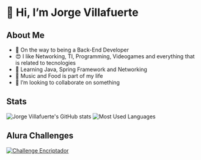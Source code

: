 # 👋 Hi, I’m Jorge Villafuerte
## About Me
- 👀 On the way to being a Back-End Developer
- 😍 I like Networking, TI, Programming, Videogames and everything that is related to tecnologies
- 🌱 Learning Java, Spring Framework and Networking
- 🧬 Music and Food is part of my life
- 💞️ I’m looking to collaborate on something

## Stats
![Jorge Villafuerte's GitHub stats](https://github-readme-stats.vercel.app/api?username=villaxd123&show_icons=true&include_all_commits=true&theme=blueberry)
![Most Used Languages](https://github-readme-stats.vercel.app/api/top-langs/?username=villaxd123&layout=donut&langs_count=8&theme=blueberry)

## Alura Challenges
[![Challenge Encriptador](https://github-readme-stats.vercel.app/api/pin/?username=villaxd123&repo=Challenge-1-Encriptador&show_owner=false&theme=blueberry)](https://github.com/villaxd123/Challenge-1-Encriptador)

